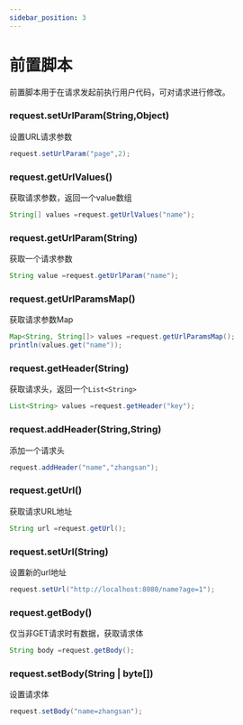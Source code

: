 ```yaml
---
sidebar_position: 3
---
```


#  前置脚本

前置脚本用于在请求发起前执行用户代码，可对请求进行修改。

### request.setUrlParam(String,Object)

设置URL请求参数

```java title="示例"
request.setUrlParam("page",2);
```

### request.getUrlValues()

获取请求参数，返回一个value数组
```java title="示例"
String[] values =request.getUrlValues("name");
```

### request.getUrlParam(String)

获取一个请求参数
```java title="示例"
String value =request.getUrlParam("name");
```

### request.getUrlParamsMap()

获取请求参数Map
```java title="示例"
Map<String, String[]> values =request.getUrlParamsMap();
println(values.get("name"));
```


### request.getHeader(String)
获取请求头，返回一个`List<String>`

```java title="示例"
List<String> values =request.getHeader("key");
```

### request.addHeader(String,String)
添加一个请求头

```java title="示例"
request.addHeader("name","zhangsan");
```
### request.getUrl()

获取请求URL地址

```java title="示例"
String url =request.getUrl();
```
### request.setUrl(String)
设置新的url地址
```java title="示例"
request.setUrl("http://localhost:8080/name?age=1");
```

### request.getBody()

仅当非GET请求时有数据，获取请求体
```java title="示例"
String body =request.getBody();
```

### request.setBody(String | byte[])

设置请求体
```java title="示例"
request.setBody("name=zhangsan");
```